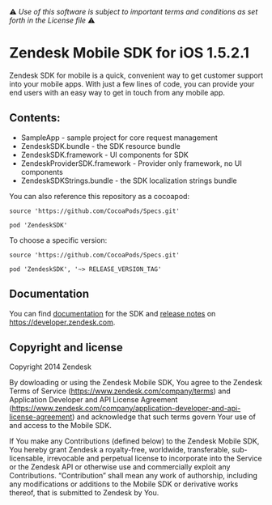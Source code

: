 :warning: *Use of this software is subject to important terms and conditions as set forth in the License file* :warning:

# Zendesk Mobile SDK for iOS 1.5.2.1

Zendesk SDK for mobile is a quick, convenient way to get customer support into your mobile apps. With just a few lines of code, you can provide your end users with an easy way to get in touch from any mobile app.

## Contents:

 * SampleApp - sample project for core request management
 * ZendeskSDK.bundle - the SDK resource bundle
 * ZendeskSDK.framework - UI components for SDK 
 * ZendeskProviderSDK.framework - Provider only framework, no UI components
 * ZendeskSDKStrings.bundle - the SDK localization strings bundle

You can also reference this repository as a cocoapod:


````
source 'https://github.com/CocoaPods/Specs.git'

pod 'ZendeskSDK'
````

To choose a specific version: 

```
source 'https://github.com/CocoaPods/Specs.git'

pod 'ZendeskSDK', '~> RELEASE_VERSION_TAG'
```

## Documentation

You can find [documentation](https://developer.zendesk.com/embeddables/docs/ios/overview) for the SDK and [release notes](https://developer.zendesk.com/embeddables/docs/ios/release_notes) on https://developer.zendesk.com.

## Copyright and license

Copyright 2014 Zendesk

By dowloading or using the Zendesk Mobile SDK, You agree to the Zendesk Terms of Service 
(https://www.zendesk.com/company/terms) and Application Developer and API License Agreement (https://www.zendesk.com/company/application-developer-and-api-license-agreement) and 
acknowledge that such terms govern Your use of and access to the Mobile SDK.

If You make any Contributions (defined below) to the Zendesk Mobile SDK, 
You hereby grant Zendesk a royalty-free, worldwide, transferable, sub-licensable, 
irrevocable and perpetual license to incorporate into the Service or the Zendesk API 
or otherwise use and commercially exploit any Contributions. “Contribution” shall mean 
any work of authorship, including any modifications or additions to the Mobile SDK 
or derivative works thereof, that is submitted to Zendesk by You.
